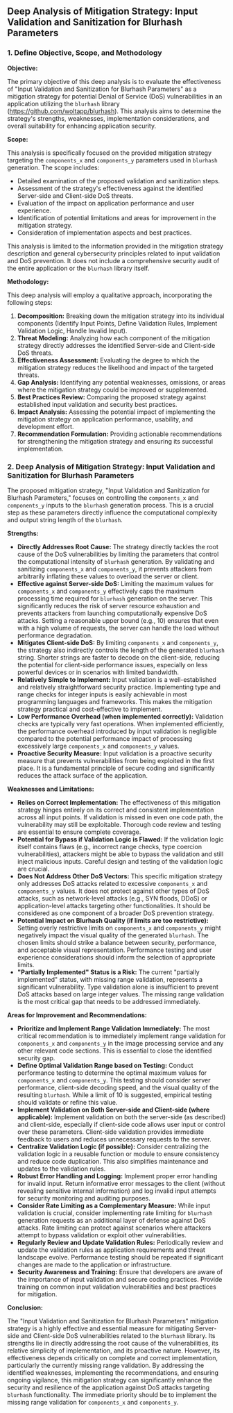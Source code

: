 ## Deep Analysis of Mitigation Strategy: Input Validation and Sanitization for Blurhash Parameters

### 1. Define Objective, Scope, and Methodology

**Objective:**

The primary objective of this deep analysis is to evaluate the effectiveness of "Input Validation and Sanitization for Blurhash Parameters" as a mitigation strategy for potential Denial of Service (DoS) vulnerabilities in an application utilizing the `blurhash` library (https://github.com/woltapp/blurhash).  This analysis aims to determine the strategy's strengths, weaknesses, implementation considerations, and overall suitability for enhancing application security.

**Scope:**

This analysis is specifically focused on the provided mitigation strategy targeting the `components_x` and `components_y` parameters used in `blurhash` generation. The scope includes:

*   Detailed examination of the proposed validation and sanitization steps.
*   Assessment of the strategy's effectiveness against the identified Server-side and Client-side DoS threats.
*   Evaluation of the impact on application performance and user experience.
*   Identification of potential limitations and areas for improvement in the mitigation strategy.
*   Consideration of implementation aspects and best practices.

This analysis is limited to the information provided in the mitigation strategy description and general cybersecurity principles related to input validation and DoS prevention. It does not include a comprehensive security audit of the entire application or the `blurhash` library itself.

**Methodology:**

This deep analysis will employ a qualitative approach, incorporating the following steps:

1.  **Decomposition:** Breaking down the mitigation strategy into its individual components (Identify Input Points, Define Validation Rules, Implement Validation Logic, Handle Invalid Input).
2.  **Threat Modeling:** Analyzing how each component of the mitigation strategy directly addresses the identified Server-side and Client-side DoS threats.
3.  **Effectiveness Assessment:** Evaluating the degree to which the mitigation strategy reduces the likelihood and impact of the targeted threats.
4.  **Gap Analysis:** Identifying any potential weaknesses, omissions, or areas where the mitigation strategy could be improved or supplemented.
5.  **Best Practices Review:** Comparing the proposed strategy against established input validation and security best practices.
6.  **Impact Analysis:** Assessing the potential impact of implementing the mitigation strategy on application performance, usability, and development effort.
7.  **Recommendation Formulation:**  Providing actionable recommendations for strengthening the mitigation strategy and ensuring its successful implementation.

### 2. Deep Analysis of Mitigation Strategy: Input Validation and Sanitization for Blurhash Parameters

The proposed mitigation strategy, "Input Validation and Sanitization for Blurhash Parameters," focuses on controlling the `components_x` and `components_y` inputs to the `blurhash` generation process. This is a crucial step as these parameters directly influence the computational complexity and output string length of the `blurhash`.

**Strengths:**

*   **Directly Addresses Root Cause:** The strategy directly tackles the root cause of the DoS vulnerabilities by limiting the parameters that control the computational intensity of `blurhash` generation. By validating and sanitizing `components_x` and `components_y`, it prevents attackers from arbitrarily inflating these values to overload the server or client.
*   **Effective against Server-side DoS:**  Limiting the maximum values for `components_x` and `components_y` effectively caps the maximum processing time required for `blurhash` generation on the server. This significantly reduces the risk of server resource exhaustion and prevents attackers from launching computationally expensive DoS attacks.  Setting a reasonable upper bound (e.g., 10) ensures that even with a high volume of requests, the server can handle the load without performance degradation.
*   **Mitigates Client-side DoS:** By limiting `components_x` and `components_y`, the strategy also indirectly controls the length of the generated `blurhash` string. Shorter strings are faster to decode on the client-side, reducing the potential for client-side performance issues, especially on less powerful devices or in scenarios with limited bandwidth.
*   **Relatively Simple to Implement:** Input validation is a well-established and relatively straightforward security practice. Implementing type and range checks for integer inputs is easily achievable in most programming languages and frameworks. This makes the mitigation strategy practical and cost-effective to implement.
*   **Low Performance Overhead (when implemented correctly):**  Validation checks are typically very fast operations. When implemented efficiently, the performance overhead introduced by input validation is negligible compared to the potential performance impact of processing excessively large `components_x` and `components_y` values.
*   **Proactive Security Measure:** Input validation is a proactive security measure that prevents vulnerabilities from being exploited in the first place. It is a fundamental principle of secure coding and significantly reduces the attack surface of the application.

**Weaknesses and Limitations:**

*   **Relies on Correct Implementation:** The effectiveness of this mitigation strategy hinges entirely on its correct and consistent implementation across all input points. If validation is missed in even one code path, the vulnerability may still be exploitable. Thorough code review and testing are essential to ensure complete coverage.
*   **Potential for Bypass if Validation Logic is Flawed:**  If the validation logic itself contains flaws (e.g., incorrect range checks, type coercion vulnerabilities), attackers might be able to bypass the validation and still inject malicious inputs. Careful design and testing of the validation logic are crucial.
*   **Does Not Address Other DoS Vectors:** This specific mitigation strategy only addresses DoS attacks related to excessive `components_x` and `components_y` values. It does not protect against other types of DoS attacks, such as network-level attacks (e.g., SYN floods, DDoS) or application-level attacks targeting other functionalities.  It should be considered as one component of a broader DoS prevention strategy.
*   **Potential Impact on Blurhash Quality (if limits are too restrictive):**  Setting overly restrictive limits on `components_x` and `components_y` might negatively impact the visual quality of the generated `blurhash`.  The chosen limits should strike a balance between security, performance, and acceptable visual representation.  Performance testing and user experience considerations should inform the selection of appropriate limits.
*   **"Partially Implemented" Status is a Risk:** The current "partially implemented" status, with missing range validation, represents a significant vulnerability. Type validation alone is insufficient to prevent DoS attacks based on large integer values.  The missing range validation is the most critical gap that needs to be addressed immediately.

**Areas for Improvement and Recommendations:**

*   **Prioritize and Implement Range Validation Immediately:**  The most critical recommendation is to immediately implement range validation for `components_x` and `components_y` in the image processing service and any other relevant code sections. This is essential to close the identified security gap.
*   **Define Optimal Validation Range based on Testing:** Conduct performance testing to determine the optimal maximum values for `components_x` and `components_y`. This testing should consider server performance, client-side decoding speed, and the visual quality of the resulting `blurhash`.  While a limit of 10 is suggested, empirical testing should validate or refine this value.
*   **Implement Validation on Both Server-side and Client-side (where applicable):**  Implement validation on both the server-side (as described) and client-side, especially if client-side code allows user input or control over these parameters. Client-side validation provides immediate feedback to users and reduces unnecessary requests to the server.
*   **Centralize Validation Logic (if possible):**  Consider centralizing the validation logic in a reusable function or module to ensure consistency and reduce code duplication. This also simplifies maintenance and updates to the validation rules.
*   **Robust Error Handling and Logging:** Implement proper error handling for invalid input.  Return informative error messages to the client (without revealing sensitive internal information) and log invalid input attempts for security monitoring and auditing purposes.
*   **Consider Rate Limiting as a Complementary Measure:**  While input validation is crucial, consider implementing rate limiting for `blurhash` generation requests as an additional layer of defense against DoS attacks. Rate limiting can protect against scenarios where attackers attempt to bypass validation or exploit other vulnerabilities.
*   **Regularly Review and Update Validation Rules:**  Periodically review and update the validation rules as application requirements and threat landscape evolve.  Performance testing should be repeated if significant changes are made to the application or infrastructure.
*   **Security Awareness and Training:** Ensure that developers are aware of the importance of input validation and secure coding practices. Provide training on common input validation vulnerabilities and best practices for mitigation.

**Conclusion:**

The "Input Validation and Sanitization for Blurhash Parameters" mitigation strategy is a highly effective and essential measure for mitigating Server-side and Client-side DoS vulnerabilities related to the `blurhash` library. Its strengths lie in directly addressing the root cause of the vulnerabilities, its relative simplicity of implementation, and its proactive nature. However, its effectiveness depends critically on complete and correct implementation, particularly the currently missing range validation.  By addressing the identified weaknesses, implementing the recommendations, and ensuring ongoing vigilance, this mitigation strategy can significantly enhance the security and resilience of the application against DoS attacks targeting `blurhash` functionality. The immediate priority should be to implement the missing range validation for `components_x` and `components_y`.